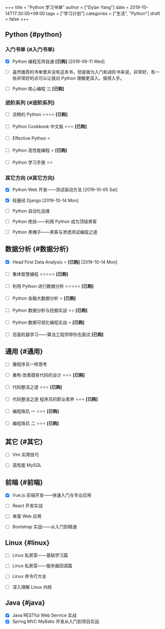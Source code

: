 +++
title = "Python 学习书单"
author = ["Dylan Yang"]
date = 2019-10-14T17:30:00+08:00
tags = ["学习计划"]
categories = ["生活", "Python"]
draft = false
+++

## Python {#python}


### 入门书单 {#入门书单}

-   [X] Python 编程无师自通 **[已购]** <span class="timestamp-wrapper"><span class="timestamp">[2019-09-11 Wed]</span></span>
-   [ ] 虽然推荐的书单里并没有这本书，但是做为入门和进阶书来说，非常好，有一些非常好的点可以让我对 Python 理解更深入。值得入手。
-   [ ] Python 核心编程 三 **[已购]**


### 进阶系列 {#进阶系列}

-   [ ] 流畅的 Python ⭐️⭐️⭐️⭐️ **[已购]**
-   [ ] Python Cookbook 中文版 ⭐️⭐️⭐️ **[已购]**
-   [ ] Effective Python ⭐️
-   [ ] Python 高性能编程 ⭐️ **[已购]**
-   [ ] Python 学习手册 ⭐️⭐️


### 其它方向 {#其它方向}

-   [X] Python Web 开发——测试驱动方法 <span class="timestamp-wrapper"><span class="timestamp">[2019-10-05 Sat]</span></span>
-   [X] 轻量经 Django <span class="timestamp-wrapper"><span class="timestamp">[2019-10-14 Mon]</span></span>
-   [ ] Python 自动化运维
-   [ ] Python 绝技——利用 Python 成为顶级黑客
-   [ ] Python 黑帽子——黑客与渗透测试编程之道


## 数据分析 {#数据分析}

-   [X] Head First Data Analysis ⭐️ **[已购]** <span class="timestamp-wrapper"><span class="timestamp">[2019-10-14 Mon]</span></span>
-   [ ] 集体智慧编程 ⭐️⭐️⭐️⭐️⭐️ **[已购]**
-   [ ] 利用 Python 进行数据分析 ⭐️⭐️⭐️⭐️⭐️ **[已购]**
-   [ ] Python 金融大数据分析 ⭐️ **[已购]**
-   [ ] Python 数据分析与挖掘实战 ⭐️⭐️ **[已购]**
-   [ ] Python 数据可视化编程实战 ⭐️ **[已购]**
-   [ ] 百面机器学习——算法工程师带你去面试 **[已购]**


## 通用 {#通用}

-   [ ] 像程序员一样思考
-   [ ] 重构 改善既有代码的设计 ⭐️⭐️⭐️ **[已购]**
-   [ ] 代码整洁之道 ⭐️⭐️⭐️ **[已购]**
-   [ ] 代码整洁之道 程序员的职业素养 ⭐️⭐️⭐️ **[已购]**
-   [ ] 编程珠玑 一 ⭐️⭐️⭐️ **[已购]**
-   [ ] 编程珠玑 二 ⭐️⭐️⭐️ **[已购]**


## 其它 {#其它}

-   [ ] Vim 实用技巧
-   [ ] 高性能 MySQL


## 前端 {#前端}

-   [X] Vue.js 前端开发——快速入门与专业应用
-   [ ] React 开发实战
-   [ ] 单面 Web 应用
-   [ ] Bootstrap 实战——从入门到精通


## Linux {#linux}

-   [ ] Linux 私房菜——基础学习篇
-   [ ] Linux 私房菜——服务器回调篇
-   [ ] Linux 命令行大全
-   [ ] 深入理解 Linux 内核


## Java {#java}

-   [X] Java RESTful Web Service 实战
-   [X] Spring MVC MyBatis 开发从入门到项目实战
